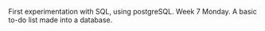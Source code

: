 First experimentation with SQL, using postgreSQL. Week 7 Monday. A basic to-do list made into a database. 
